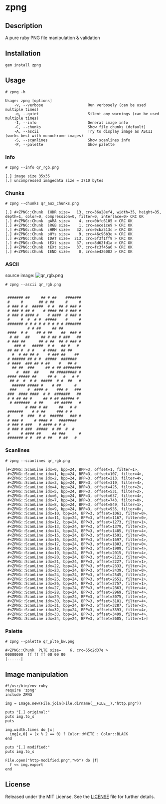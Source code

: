 zpng
======


Description
-----------
A pure ruby PNG file manipulation & validation

Installation
------------
    gem install zpng

Usage
-----

    # zpng -h

    Usage: zpng [options]
        -v, --verbose                    Run verbosely (can be used multiple times)
        -q, --quiet                      Silent any warnings (can be used multiple times)
        -I, --info                       General image info
        -C, --chunks                     Show file chunks (default)
        -A, --ascii                      Try to display image as ASCII (works best with monochrome images)
        -S, --scanlines                  Show scanlines info
        -P, --palette                    Show palette

### Info

    # zpng --info qr_rgb.png

    [.] image size 35x35
    [.] uncompressed imagedata size = 3710 bytes

### Chunks

    # zpng --chunks qr_aux_chunks.png

    [.] #<ZPNG::Chunk  IHDR size=   13, crc=36a28ef4, width=35, height=35, depth=1, color=0, compression=0, filter=0, interlace=0> CRC OK
    [.] #<ZPNG::Chunk  gAMA size=    4, crc=0bfc6105 > CRC OK
    [.] #<ZPNG::Chunk  sRGB size=    1, crc=aece1ce9 > CRC OK
    [.] #<ZPNG::Chunk  cHRM size=   32, crc=9cba513c > CRC OK
    [.] #<ZPNG::Chunk  pHYs size=    9, crc=46c96b3e > CRC OK
    [.] #<ZPNG::Chunk  IDAT size=  213, crc=5f3f1ff9 > CRC OK
    [.] #<ZPNG::Chunk  tEXt size=   37, crc=8d62fd1a > CRC OK
    [.] #<ZPNG::Chunk  tEXt size=   37, crc=fc3f45a6 > CRC OK
    [.] #<ZPNG::Chunk  IEND size=    0, crc=ae426082 > CRC OK

### ASCII

source image: ![qr_rgb.png](https://github.com/zed-0xff/zpng/raw/master/samples/qr_rgb.png)

    # zpng --ascii qr_rgb.png

                                       
     ####### ##     ## # ##    ####### 
     #     #       ## # ##     #     # 
     # ### # #  #####  # #  ## # ### # 
     # ### # ## #    # #### ## # ### # 
     # ### # #### #    # ####  # ### # 
     #     #  #  # #  #####    #     # 
     ####### # # # # # # # # # ####### 
              # # ##     ## ##         
     ####  # #    ## # ##    ##  ### # 
      # ##   ##     ## # ## # ###   ## 
     # ### ##      ## # ##  ## # ### # 
        ### #   #####  # #   ## #   #  
     ## ## #  # #    # ####  ## ##     
       #  # ## ## #    # ### ##    ##  
     # ###### ## # #  #####  #######   
     # ####  ### ## # ##    #   ## #   
       ## ##  ###     ## # ## ######## 
         #  ###  ##     ## ######### # 
     #### ##### ##     ## #   #   # #  
      ## #  #  # #  #####  # #  ##   # 
       ###### ##### #    # ##      #   
      ###     #  #### #    ### #   ### 
     ###  #### ####  # #  #######   ## 
     # # ## ## #     ## # ## ###### #  
      # #######  # ##     ## #####   # 
             # ### # ##     ##   # #   
     #######    # # ##     ### # #     
     #     #  ###  # #  ######   ### # 
     # ### #     # #### #   ########   
     # ### # ###   # #### # # #        
     # ### # ###  #####  # ##  #  #    
     #     # #### ##     ## ###      # 
     ####### # #  ## # ##   # ##   #

### Scanlines

    # zpng --scanlines qr_rgb.png

    [#<ZPNG::ScanLine idx=0, bpp=24, BPP=3, offset=1, filter=1>,
     #<ZPNG::ScanLine idx=1, bpp=24, BPP=3, offset=107, filter=4>,
     #<ZPNG::ScanLine idx=2, bpp=24, BPP=3, offset=213, filter=4>,
     #<ZPNG::ScanLine idx=3, bpp=24, BPP=3, offset=319, filter=4>,
     #<ZPNG::ScanLine idx=4, bpp=24, BPP=3, offset=425, filter=2>,
     #<ZPNG::ScanLine idx=5, bpp=24, BPP=3, offset=531, filter=2>,
     #<ZPNG::ScanLine idx=6, bpp=24, BPP=3, offset=637, filter=4>,
     #<ZPNG::ScanLine idx=7, bpp=24, BPP=3, offset=743, filter=0>,
     #<ZPNG::ScanLine idx=8, bpp=24, BPP=3, offset=849, filter=1>,
     #<ZPNG::ScanLine idx=9, bpp=24, BPP=3, offset=955, filter=0>,
     #<ZPNG::ScanLine idx=10, bpp=24, BPP=3, offset=1061, filter=0>,
     #<ZPNG::ScanLine idx=11, bpp=24, BPP=3, offset=1167, filter=0>,
     #<ZPNG::ScanLine idx=12, bpp=24, BPP=3, offset=1273, filter=1>,
     #<ZPNG::ScanLine idx=13, bpp=24, BPP=3, offset=1379, filter=2>,
     #<ZPNG::ScanLine idx=14, bpp=24, BPP=3, offset=1485, filter=4>,
     #<ZPNG::ScanLine idx=15, bpp=24, BPP=3, offset=1591, filter=0>,
     #<ZPNG::ScanLine idx=16, bpp=24, BPP=3, offset=1697, filter=4>,
     #<ZPNG::ScanLine idx=17, bpp=24, BPP=3, offset=1803, filter=0>,
     #<ZPNG::ScanLine idx=18, bpp=24, BPP=3, offset=1909, filter=4>,
     #<ZPNG::ScanLine idx=19, bpp=24, BPP=3, offset=2015, filter=4>,
     #<ZPNG::ScanLine idx=20, bpp=24, BPP=3, offset=2121, filter=0>,
     #<ZPNG::ScanLine idx=21, bpp=24, BPP=3, offset=2227, filter=1>,
     #<ZPNG::ScanLine idx=22, bpp=24, BPP=3, offset=2333, filter=2>,
     #<ZPNG::ScanLine idx=23, bpp=24, BPP=3, offset=2439, filter=0>,
     #<ZPNG::ScanLine idx=24, bpp=24, BPP=3, offset=2545, filter=2>,
     #<ZPNG::ScanLine idx=25, bpp=24, BPP=3, offset=2651, filter=1>,
     #<ZPNG::ScanLine idx=26, bpp=24, BPP=3, offset=2757, filter=1>,
     #<ZPNG::ScanLine idx=27, bpp=24, BPP=3, offset=2863, filter=4>,
     #<ZPNG::ScanLine idx=28, bpp=24, BPP=3, offset=2969, filter=4>,
     #<ZPNG::ScanLine idx=29, bpp=24, BPP=3, offset=3075, filter=4>,
     #<ZPNG::ScanLine idx=30, bpp=24, BPP=3, offset=3181, filter=4>,
     #<ZPNG::ScanLine idx=31, bpp=24, BPP=3, offset=3287, filter=2>,
     #<ZPNG::ScanLine idx=32, bpp=24, BPP=3, offset=3393, filter=4>,
     #<ZPNG::ScanLine idx=33, bpp=24, BPP=3, offset=3499, filter=4>,
     #<ZPNG::ScanLine idx=34, bpp=24, BPP=3, offset=3605, filter=1>]

### Palette

    # zpng --palette qr_plte_bw.png

    #<ZPNG::Chunk  PLTE size=    6, crc=55c2d37e >
    00000000  ff ff ff 00 00 00                                      |......|


## Image manipulation

    #!/usr/bin/env ruby
    require 'zpng'
    include ZPNG

    img = Image.new(File.join(File.dirname(__FILE__),"http.png"))

    puts "[.] original:"
    puts img.to_s
    puts

    img.width.times do |x|
      img[x,0] = (x % 2 == 0) ? Color::WHITE : Color::BLACK
    end

    puts "[.] modified:"
    puts img.to_s

    File.open("http-modified.png","wb") do |f|
      f << img.export
    end


License
-------
Released under the MIT License.  See the [LICENSE](https://github.com/zed-0xff/zpng/blob/master/LICENSE.txt) file for further details.
